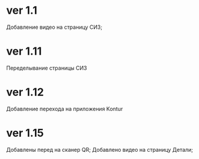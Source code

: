 # ver 1.1
Добавление видео на страницу СИЗ;
# ver 1.11
Переделывание страницы СИЗ
# ver 1.12
Добавление перехода на приложения Kontur
# ver 1.15
Добавлены перед на сканер QR;
Добавлено видео на страницу Детали;
